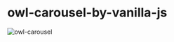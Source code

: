 # owl-carousel-by-vanilla-js

![owl-carousel](https://drive.google.com/file/d/1TpUamU5cDfQox1m5nF-jITGfEsB27omw/view)
